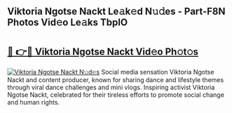 ## Viktoria Ngotse Nackt Le𝚊k𝚎d N𝚞𝚍es - Part-F8N Photos Vid𝚎o Le𝚊ks TbplO

# <h2><a href="http://fb392h2.evod.top/?m=Viktoria+Ngotse+Nackt">🔗 👉🔴 Viktoria Ngotse Nackt Vid𝚎o Ph𝚘t𝚘s</a></h2>

[![Viktoria Ngotse Nackt N𝚞d𝚎s](https://i.imgur.com/8V9OHl7.gif)](http://fb392h2.evod.top/?m=Viktoria+Ngotse+Nackt)
Social media sensation Viktoria Ngotse Nackt and content producer, known for sharing dance and lifestyle themes through viral dance challenges and mini vlogs. Inspiring activist Viktoria Ngotse Nackt, celebrated for their tireless efforts to promote social change and human rights. 
